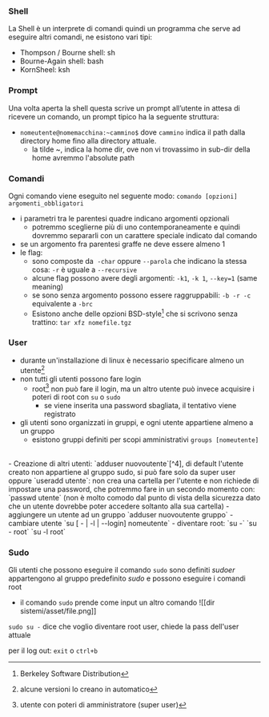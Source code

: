 ### Shell
La Shell è un interprete di comandi quindi un programma che serve ad eseguire altri comandi, ne esistono vari tipi:
- Thompson / Bourne shell: sh
- Bourne-Again shell: bash
- KornSheel: ksh

### Prompt
Una volta aperta la shell questa scrive un prompt all’utente in attesa di ricevere un comando, un prompt tipico ha la seguente struttura:

- `nomeutente@nomemacchina:~cammino$`
	dove `cammino` indica il path dalla directory home fino alla directory attuale.
	- la tilde ~, indica la home dir, ove non vi trovassimo in sub-dir della home avremmo l'absolute path

### Comandi
Ogni comando viene eseguito nel seguente modo: `comando [opzioni] argomenti_obbligatori`

- i parametri tra le parentesi quadre indicano argomenti opzionali
	- potremmo sceglierne più di uno contemporaneamente e quindi dovremmo separarli con un carattere speciale indicato dal comando
- se un argomento fra parentesi graffe ne deve essere almeno 1
- le flag:
	- sono composte da  `-char` oppure `--parola` che indicano la stessa cosa: `-r` è uguale a `--recursive`
	- alcune flag possono avere degli argomenti: `-k1`, `-k 1`, `--key=1` (same meaning)
	- se sono senza argomento possono essere raggruppabili: `-b -r -c` equivalente a `-brc`
	- Esistono anche delle opzioni BSD-style[^1] che si scrivono senza trattino: `tar xfz nomefile.tgz`

[^1]: Berkeley Software Distribution

### User
- durante un'installazione di linux è necessario specificare almeno un utente[^2]
- non tutti gli utenti possono fare login
	- root[^3] non può fare il login, ma un altro utente può invece acquisire i poteri di root con `su` o `sudo`
		- se viene inserita una password sbagliata, il tentativo viene registrato
- gli utenti sono organizzati in gruppi, e ogni utente appartiene almeno a un gruppo
	- esistono gruppi definiti per scopi amministrativi `groups [nomeutente]`
<br>
- Creazione di altri utenti:
	 `adduser nuovoutente`[^4], di default l'utente creato non appartiene al gruppo sudo, si può fare solo da super user
	 oppure `useradd utente`:
		 non crea una cartella per l'utente e non richiede di impostare una password, che potremmo fare in un secondo momento con: `passwd utente` (non è molto comodo dal punto di vista della sicurezza dato che un utente dovrebbe poter accedere soltanto alla sua cartella)
- aggiungere un utente ad un gruppo
	`adduser nuovoutente gruppo`
- cambiare utente
	`su [ - | -l | --login] nomeutente`
- diventare root:
	`su -`
	`su - root`
	`su -l root`


[^2]: alcune versioni lo creano in automatico

[^3]: utente con poteri di amministratore (super user)

### Sudo
Gli utenti che possono eseguire il comando `sudo` sono definiti _sudoer_ appartengono al gruppo predefinito _sudo_ e possono eseguire i comandi root

- il comando `sudo` prende come input un altro comando
![[dir sistemi/asset/file.png]]

`sudo su -` dice che voglio diventare root user, chiede la pass dell'user attuale

per il log out: `exit` o `ctrl+b` 

[^4]: primarily available on Debian-based systems